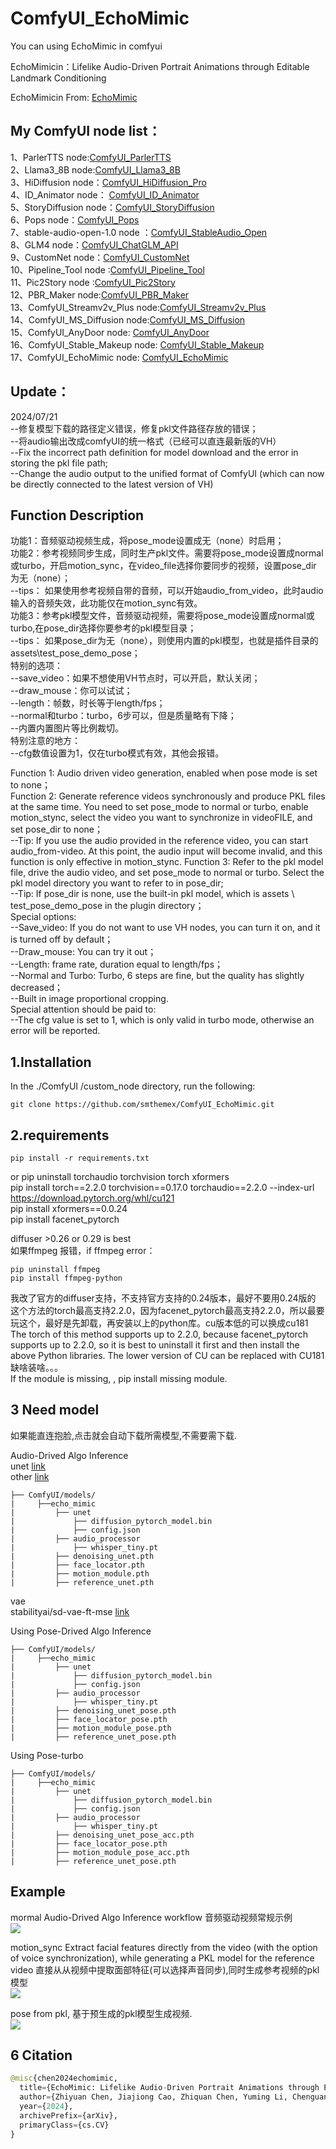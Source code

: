 # ComfyUI_EchoMimic
You can using EchoMimic in comfyui

EchoMimicin：Lifelike Audio-Driven Portrait Animations through Editable Landmark Conditioning  

EchoMimicin  From: [EchoMimic](https://github.com/BadToBest/EchoMimic/tree/main)

My ComfyUI node list：
-----
1、ParlerTTS node:[ComfyUI_ParlerTTS](https://github.com/smthemex/ComfyUI_ParlerTTS)     
2、Llama3_8B node:[ComfyUI_Llama3_8B](https://github.com/smthemex/ComfyUI_Llama3_8B)      
3、HiDiffusion node：[ComfyUI_HiDiffusion_Pro](https://github.com/smthemex/ComfyUI_HiDiffusion_Pro)   
4、ID_Animator node： [ComfyUI_ID_Animator](https://github.com/smthemex/ComfyUI_ID_Animator)       
5、StoryDiffusion node：[ComfyUI_StoryDiffusion](https://github.com/smthemex/ComfyUI_StoryDiffusion)  
6、Pops node：[ComfyUI_Pops](https://github.com/smthemex/ComfyUI_Pops)   
7、stable-audio-open-1.0 node ：[ComfyUI_StableAudio_Open](https://github.com/smthemex/ComfyUI_StableAudio_Open)        
8、GLM4 node：[ComfyUI_ChatGLM_API](https://github.com/smthemex/ComfyUI_ChatGLM_API)   
9、CustomNet node：[ComfyUI_CustomNet](https://github.com/smthemex/ComfyUI_CustomNet)           
10、Pipeline_Tool node :[ComfyUI_Pipeline_Tool](https://github.com/smthemex/ComfyUI_Pipeline_Tool)    
11、Pic2Story node :[ComfyUI_Pic2Story](https://github.com/smthemex/ComfyUI_Pic2Story)   
12、PBR_Maker node:[ComfyUI_PBR_Maker](https://github.com/smthemex/ComfyUI_PBR_Maker)      
13、ComfyUI_Streamv2v_Plus node:[ComfyUI_Streamv2v_Plus](https://github.com/smthemex/ComfyUI_Streamv2v_Plus)   
14、ComfyUI_MS_Diffusion node:[ComfyUI_MS_Diffusion](https://github.com/smthemex/ComfyUI_MS_Diffusion)   
15、ComfyUI_AnyDoor node: [ComfyUI_AnyDoor](https://github.com/smthemex/ComfyUI_AnyDoor)  
16、ComfyUI_Stable_Makeup node: [ComfyUI_Stable_Makeup](https://github.com/smthemex/ComfyUI_Stable_Makeup)  
17、ComfyUI_EchoMimic node:  [ComfyUI_EchoMimic](https://github.com/smthemex/ComfyUI_EchoMimic)   

Update：
---
2024/07/21   
--修复模型下载的路径定义错误，修复pkl文件路径存放的错误；  
--将audio输出改成comfyUI的统一格式（已经可以直连最新版的VH）  
--Fix the incorrect path definition for model download and the error in storing the pkl file path;  
--Change the audio output to the unified format of ComfyUI (which can now be directly connected to the latest version of VH)   

Function Description
--
功能1：音频驱动视频生成，将pose_mode设置成无（none）时启用；   
功能2：参考视频同步生成，同时生产pkl文件。需要将pose_mode设置成normal或turbo，开启motion_sync，在video_file选择你要同步的视频，设置pose_dir 为无（none）；   
    --tips： 如果使用参考视频自带的音频，可以开始audio_from_video，此时audio输入的音频失效，此功能仅在motion_sync有效。   
功能3：参考pkl模型文件，音频驱动视频，需要将pose_mode设置成normal或turbo,在pose_dir选择你要参考的pkl模型目录；   
    --tips： 如果pose_dir为无（none），则使用内置的pkl模型，也就是插件目录的assets\test_pose_demo_pose；   
特别的选项：  
   --save_video：如果不想使用VH节点时，可以开启，默认关闭；     
   --draw_mouse：你可以试试；    
   --length：帧数，时长等于length/fps；     
   --normal和turbo：turbo，6步可以，但是质量略有下降；   
   --内置内置图片等比例裁切。   
特别注意的地方：   
   --cfg数值设置为1，仅在turbo模式有效，其他会报错。    

Function 1: Audio driven video generation, enabled when pose mode is set to none；   
Function 2: Generate reference videos synchronously and produce PKL files at the same time. You need to set pose_mode to normal or turbo, enable motion_stync, select the video you want to synchronize in videoFILE, and set pose_dir to none；   
    --Tip: If you use the audio provided in the reference video, you can start audio_from-video. At this point, the audio input will become invalid, and this function is only effective in motion_stync.
Function 3: Refer to the pkl model file, drive the audio video, and set pose_mode to normal or turbo. Select the pkl model directory you want to refer to in pose_dir;  
    --Tip: If pose_dir is none, use the built-in pkl model, which is assets \ test_pose_demo_pose in the plugin directory；   
Special options:   
    --Save_video: If you do not want to use VH nodes, you can turn it on, and it is turned off by default；  
    --Draw_mouse: You can try it out；  
    --Length: frame rate, duration equal to length/fps；  
    --Normal and Turbo: Turbo, 6 steps are fine, but the quality has slightly decreased；  
    --Built in image proportional cropping.   
Special attention should be paid to:   
    --The cfg value is set to 1, which is only valid in turbo mode, otherwise an error will be reported. 


1.Installation
-----
  In the ./ComfyUI /custom_node directory, run the following:   
```
git clone https://github.com/smthemex/ComfyUI_EchoMimic.git
```  
  
2.requirements  
----
```
pip install -r requirements.txt

```
or 
pip  uninstall torchaudio torchvision torch xformers   
pip install torch==2.2.0 torchvision==0.17.0 torchaudio==2.2.0 --index-url https://download.pytorch.org/whl/cu121   
pip install xformers==0.0.24   
pip install facenet_pytorch    

diffuser >0.26 or 0.29 is best   
如果ffmpeg 报错，if ffmpeg error：  
```
pip uninstall ffmpeg   
pip install ffmpeg-python  
```
我改了官方的diffuser支持，不支持官方支持的0.24版本，最好不要用0.24版的   
这个方法的torch最高支持2.2.0，因为facenet_pytorch最高支持2.2.0，所以最要玩这个，最好是先卸载，再安装以上的python库。cu版本低的可以换成cu181     
The torch of this method supports up to 2.2.0, because facenet_pytorch supports up to 2.2.0, so it is best to uninstall it first and then install the above Python libraries. The lower version of CU can be replaced with CU181     
缺啥装啥。。。  
If the module is missing, , pip install  missing module.       

3 Need  model 
----
如果能直连抱脸,点击就会自动下载所需模型,不需要需下载.  

Audio-Drived Algo Inference   
unet [link](https://huggingface.co/lambdalabs/sd-image-variations-diffusers)  
other  [link](https://huggingface.co/BadToBest/EchoMimic/tree/main)   
```
├── ComfyUI/models/  
|     ├──echo_mimic
|         ├── unet
|             ├── diffusion_pytorch_model.bin
|             ├── config.json
|         ├── audio_processor
|             ├── whisper_tiny.pt
|         ├── denoising_unet.pth
|         ├── face_locator.pth
|         ├── motion_module.pth
|         ├── reference_unet.pth
```
vae    
stabilityai/sd-vae-ft-mse  [link](https://huggingface.co/stabilityai/sd-vae-ft-mse) 

Using Pose-Drived Algo Inference  
```
├── ComfyUI/models/  
|     ├──echo_mimic
|         ├── unet
|             ├── diffusion_pytorch_model.bin
|             ├── config.json
|         ├── audio_processor
|             ├── whisper_tiny.pt
|         ├── denoising_unet_pose.pth
|         ├── face_locator_pose.pth
|         ├── motion_module_pose.pth
|         ├── reference_unet_pose.pth
```
Using Pose-turbo   
```
├── ComfyUI/models/  
|     ├──echo_mimic
|         ├── unet
|             ├── diffusion_pytorch_model.bin
|             ├── config.json
|         ├── audio_processor
|             ├── whisper_tiny.pt
|         ├── denoising_unet_pose_acc.pth
|         ├── face_locator_pose.pth
|         ├── motion_module_pose_acc.pth
|         ├── reference_unet_pose.pth
```



Example
-----
mormal Audio-Drived Algo Inference  workflow  音频驱动视频常规示例    
![](https://github.com/smthemex/ComfyUI_EchoMimic/blob/main/example/base.png)

motion_sync Extract facial features directly from the video (with the option of voice synchronization), while generating a PKL model for the reference video 直接从从视频中提取面部特征(可以选择声音同步),同时生成参考视频的pkl模型  
 ![](https://github.com/smthemex/ComfyUI_EchoMimic/blob/main/example/motion_sync_using_audio_from_video.png)

pose from pkl, 基于预生成的pkl模型生成视频.  
 ![](https://github.com/smthemex/ComfyUI_EchoMimic/blob/main/example/normal.png)



6 Citation
------
``` python  
@misc{chen2024echomimic,
  title={EchoMimic: Lifelike Audio-Driven Portrait Animations through Editable Landmark Conditioning},
  author={Zhiyuan Chen, Jiajiong Cao, Zhiquan Chen, Yuming Li, Chenguang Ma},
  year={2024},
  archivePrefix={arXiv},
  primaryClass={cs.CV}
}
```



